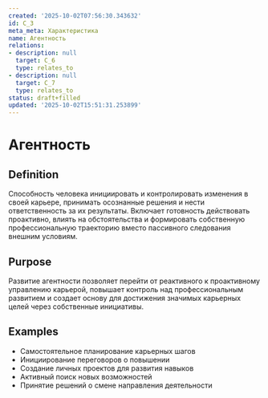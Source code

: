 ```yaml
---
created: '2025-10-02T07:56:30.343632'
id: C_3
meta_meta: Характеристика
name: Агентность
relations:
- description: null
  target: C_6
  type: relates_to
- description: null
  target: C_7
  type: relates_to
status: draft+filled
updated: '2025-10-02T15:51:31.253899'
---
```


# Агентность

## Definition
Способность человека инициировать и контролировать изменения в своей карьере, принимать осознанные решения и нести ответственность за их результаты. Включает готовность действовать проактивно, влиять на обстоятельства и формировать собственную профессиональную траекторию вместо пассивного следования внешним условиям.

## Purpose
Развитие агентности позволяет перейти от реактивного к проактивному управлению карьерой, повышает контроль над профессиональным развитием и создает основу для достижения значимых карьерных целей через собственные инициативы.

## Examples

- Самостоятельное планирование карьерных шагов
- Инициирование переговоров о повышении
- Создание личных проектов для развития навыков
- Активный поиск новых возможностей
- Принятие решений о смене направления деятельности